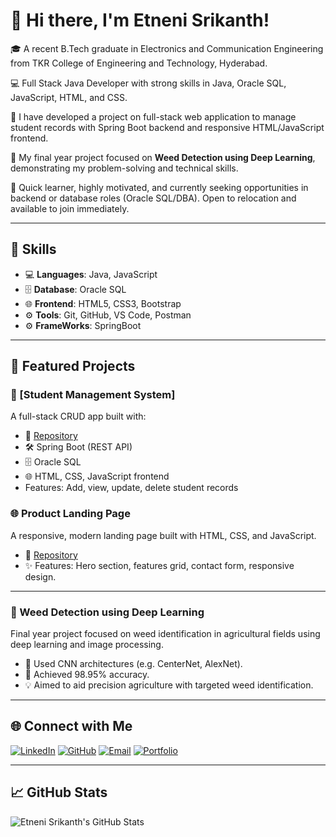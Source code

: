 # 👋 Hi there, I'm Etneni Srikanth!

🎓 A recent B.Tech graduate in Electronics and Communication Engineering from TKR College of Engineering and Technology, Hyderabad.

💻 Full Stack Java Developer with strong skills in Java, Oracle SQL, JavaScript, HTML, and CSS.

🧩 I have developed a project on full-stack web application to manage student records with Spring Boot backend and responsive HTML/JavaScript frontend.

🧩 My final year project focused on **Weed Detection using Deep Learning**, demonstrating my problem-solving and technical skills.

🚀 Quick learner, highly motivated, and currently seeking opportunities in backend or database roles (Oracle SQL/DBA). Open to relocation and available to join immediately.

---

## 🌟 Skills

- 💻 **Languages**: Java, JavaScript
- 🗄️ **Database**: Oracle SQL
- 🌐 **Frontend**: HTML5, CSS3, Bootstrap
- ⚙️ **Tools**: Git, GitHub, VS Code, Postman
- ⚙️ **FrameWorks**: SpringBoot

---

## 📌 Featured Projects

### 📘 [Student Management System]
A full-stack CRUD app built with:
- 📂 [Repository](https://github.com/etnenisrikanthvarma/Student_management_systems-)
- 🛠️ Spring Boot (REST API)
- 🗄️ Oracle SQL
- 🌐 HTML, CSS, JavaScript frontend
- Features: Add, view, update, delete student records


### 🌐 Product Landing Page
A responsive, modern landing page built with HTML, CSS, and JavaScript.
- 📂 [Repository](https://github.com/etnenisrikanthvarma/product-landing-page)
- ✨ Features: Hero section, features grid, contact form, responsive design.

---

### 🤖 Weed Detection using Deep Learning
Final year project focused on weed identification in agricultural fields using deep learning and image processing.
- 🧠 Used CNN architectures (e.g. CenterNet, AlexNet).
- 🎯 Achieved 98.95% accuracy.
- 💡 Aimed to aid precision agriculture with targeted weed identification.

---

## 🌐 Connect with Me

[![LinkedIn](https://img.shields.io/badge/LinkedIn-blue?logo=linkedin&logoColor=white)](https://linkedin.com/in/etneni-srikanth-972714291)
[![GitHub](https://img.shields.io/badge/GitHub-000?logo=github&logoColor=white)](https://github.com/etnenisrikanthvarma)
[![Email](https://img.shields.io/badge/Email-D14836?logo=gmail&logoColor=white)](mailto:etnenisrikanth143@gmail.com)
[![Portfolio](https://img.shields.io/badge/Portfolio-24292e?logo=githubpages&logoColor=white)](https://etnenisrikanthvarma.github.io/My-portfolio)

---

## 📈 GitHub Stats

![Etneni Srikanth's GitHub Stats](https://github-readme-stats.vercel.app/api?username=etnenisrikanthvarma&show_icons=true&theme=default)
